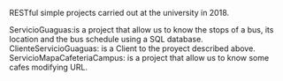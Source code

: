 RESTful simple projects carried out at the university in 2018. <br/>

ServicioGuaguas:is a project that allow us to know the stops of a bus, its location and the bus schedule using a SQL database. <br/>
ClienteServicioGuaguas: is a Client to the proyect described above. <br/>
ServicioMapaCafeteriaCampus: is a project that allow us to know some cafes modifying URL.

